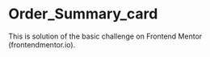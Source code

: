 # Order_Summary_card
This is solution of the basic challenge on Frontend Mentor (frontendmentor.io).
